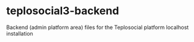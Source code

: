 # teplosocial3-backend
Backend (admin platform area) files for the Teplosocial platform localhost installation
